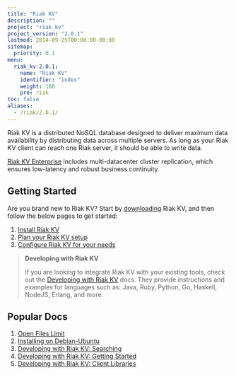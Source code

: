 ```yaml
---
title: "Riak KV"
description: ""
project: "riak_kv"
project_version: "2.0.1"
lastmod: 2014-09-25T00:00:00-00:00
sitemap:
  priority: 0.1
menu:
  riak_kv-2.0.1:
    name: "Riak KV"
    identifier: "index"
    weight: 100
    pre: riak
toc: false
aliases:
  - /riak/2.0.1/
---
```


[aboutenterprise]: http://basho.com/contact/
[config index]: {{<baseurl>}}riak/kv/2.0.1/configuring
[dev index]: {{<baseurl>}}riak/kv/2.0.1/developing
[downloads]: {{<baseurl>}}riak/kv/2.0.1/downloads/
[install index]: {{<baseurl>}}riak/kv/2.0.1/setup/installing/
[plan index]: {{<baseurl>}}riak/kv/2.0.1/setup/planning
[perf open files]: {{<baseurl>}}riak/kv/2.0.1/using/performance/open-files-limit
[install debian & ubuntu]: {{<baseurl>}}riak/kv/2.0.1/setup/installing/debian-ubuntu
[usage search]: {{<baseurl>}}riak/kv/2.0.1/developing/usage/search
[getting started]: {{<baseurl>}}riak/kv/2.0.1/developing/getting-started
[dev client libraries]: {{<baseurl>}}riak/kv/2.0.1/developing/client-libraries

Riak KV is a distributed NoSQL database designed to deliver maximum data availability by distributing data across multiple servers. As long as your Riak KV client can reach one Riak server, it should be able to write data.

[Riak KV Enterprise][aboutenterprise] includes multi-datacenter cluster replication, which ensures low-latency and robust business continuity.

## Getting Started

Are you brand new to Riak KV? Start by [downloading][downloads] Riak KV, and then follow the below pages to get started:

1. [Install Riak KV][install index]
2. [Plan your Riak KV setup][plan index]
3. [Configure Riak KV for your needs][config index]

>**Developing with Riak KV**
>
>If you are looking to integrate Riak KV with your existing tools, check out the [Developing with Riak KV][dev index] docs. They provide instructions and examples for languages such as: Java, Ruby, Python, Go, Haskell, NodeJS, Erlang, and more.

## Popular Docs

1. [Open Files Limit][perf open files]
2. [Installing on Debian-Ubuntu][install debian & ubuntu]
3. [Developing with Riak KV: Searching][usage search]
4. [Developing with Riak KV: Getting Started][getting started]
5. [Developing with Riak KV: Client Libraries][dev client libraries]
